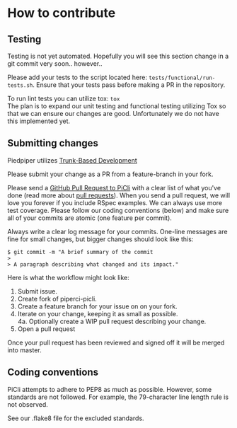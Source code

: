 # How to contribute

## Testing

Testing is not yet automated. Hopefully you will see this section change in a git commit very soon..
however..

Please add your tests to the script located here: ``tests/functional/run-tests.sh``. Ensure that
your tests pass before making a PR in the repository.

To run lint tests you can utilize tox: ``tox``  
The plan is to expand our unit testing and functional testing utilizing Tox so that we can
ensure our changes are good. Unfortunately we do not have this implemented yet.


## Submitting changes

Piedpiper utilizes [Trunk-Based Development](https://trunkbaseddevelopment.com/)

Please submit your change as a PR from a feature-branch in your fork.

Please send a [GitHub Pull Request to PiCli](https://github.com/AFCYBER-DREAM/piperci-picli/pull/new/master) with a clear list of what you've done (read more about [pull requests](http://help.github.com/pull-requests/)). When you send a pull request, we will love you forever if you include RSpec examples. We can always use more test coverage. Please follow our coding conventions (below) and make sure all of your commits are atomic (one feature per commit).

Always write a clear log message for your commits. One-line messages are fine for small changes, but bigger changes should look like this:

    $ git commit -m "A brief summary of the commit
    > 
    > A paragraph describing what changed and its impact."
    
Here is what the workflow might look like:
1. Submit issue.
2. Create fork of piperci-picli.
3. Create a feature branch for your issue on on your fork.
4. Iterate on your change, keeping it as small as possible.  
4a. Optionally create a WIP pull request describing your change.
5. Open a pull request

Once your pull request has been reviewed and signed off it will be merged into master.

## Coding conventions

PiCli attempts to adhere to PEP8 as much as possible. However, some standards
are not followed. For example, the 79-character line length rule is not observed.

See our .flake8 file for the excluded standards.


